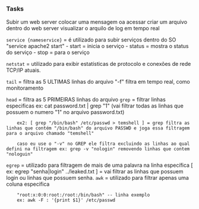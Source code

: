 ##
### Tasks
Subir um web server 
colocar uma mensagem  oa acessar 
criar um arquivo dentro do web server
visualizar o arquilo de log em tempo real

`service {nameservice}` = é utilizado para subir serviços dentro do SO
        "service apache2 start"
        - start = inicia o serviço
        - status = mostra o status do serviço
        - stop = para o serviço

`netstat` = utilizado para exibir estatísticas de protocolo e conexões de rede TCP/IP atuais.

`tail` = filtra as 5 ULTIMAS linhas do arquivo
        "-f" filtra em tempo real, como monitoramento

`head` = filtra as 5 PRIMEIRAS linhas do arquivo
`grep` = filtrar linhas especificas
        ex: cat password.txt | grep "1" (vai filtrar todas as linhas que possuem o numero "1" no arquivo password.txt)

        ex2: [ grep "/bin/bash" /etc/passwd > temshell ] = grep filtra as linhas que contém "/bin/bash" do arquivo PASSWD e joga essa filtragem para o arquivo chamado "temshell"

        caso eu use o "-v" no GREP ele filtra excluindo as linhas ao qual defini na filtragem ex: grep -v "nologin" removendo linhas que contem "nologuin"

`egrep` = utilizado para filtragem de mais de uma palavra na linha específica
        [ ex: egrep "senha|login" ../leaked.txt ] = vai filtrar as linhas que possuem login ou linhas que possuem senha.
`awk` = utilizado para filtrar apenas uma coluna especifica
        
        "root:x:0:0:root:/root:/bin/bash" -- linha exemplo
        ex: awk -F : '{print $1}' /etc/passwd
         
``
``
``
``
